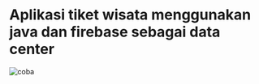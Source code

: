 # Aplikasi tiket wisata menggunakan java dan firebase sebagai data center
![coba](https://user-images.githubusercontent.com/54210017/80896219-6fa36e80-8d16-11ea-8343-b3d1e52816a7.png)












